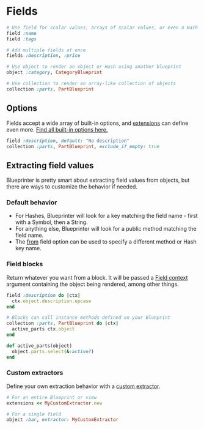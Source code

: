 # Fields

```ruby
# Use field for scalar values, arrays of scalar values, or even a Hash
field :name
field :tags

# Add multiple fields at once
fields :description, :price

# Use object to render an object or Hash using another blueprint
object :category, CategoryBlueprint

# Use collection to render an array-like collection of objects
collection :parts, PartBlueprint
```

## Options

Fields accept a wide array of built-in options, and [extensions](./extensions.md) can define even more. [Find all built-in options here.](./options.md)

```ruby
field :description, default: "No description"
collection :parts, PartBlueprint, exclude_if_empty: true
```

## Extracting field values

Blueprinter is pretty smart about extracting field values from objects, but there are ways to customize the behavior if needed.

### Default behavior

- For Hashes, Blueprinter will look for a key matching the field name - first with a Symbol, then a String.
- For anything else, Blueprinter will look for a public method matching the field name.
- The [from](./options.md#from) field option can be used to specify a different method or Hash key name.

### Field blocks

Return whatever you want from a block. It will be passed a [Field context](../api/context-objects.md#field-context) argument containing the object being rendered, among other things.

```ruby
field :description do |ctx|
  ctx.object.description.upcase
end

# Blocks can call instance methods defined on your Blueprint
collection :parts, PartBlueprint do |ctx|
  active_parts ctx.object
end

def active_parts(object)
  object.parts.select(&:active?)
end
```

### Custom extractors

Define your own extraction behavior with a [custom extractor](../api/extractors.md).

```ruby
# For an entire Blueprint or view
extensions << MyCustomExtractor.new

# For a single field
object :bar, extractor: MyCustomExtractor
```
